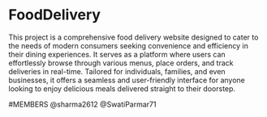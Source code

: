 # FoodDelivery
This project is a comprehensive food delivery website designed to cater to the needs of modern consumers seeking convenience and efficiency in their dining experiences. It serves as a platform where users can effortlessly browse through various menus, place orders, and track deliveries in real-time. Tailored for individuals, families, and even businesses, it offers a seamless and user-friendly interface for anyone looking to enjoy delicious meals delivered straight to their doorstep.


#MEMBERS
@sharma2612
@SwatiParmar71
